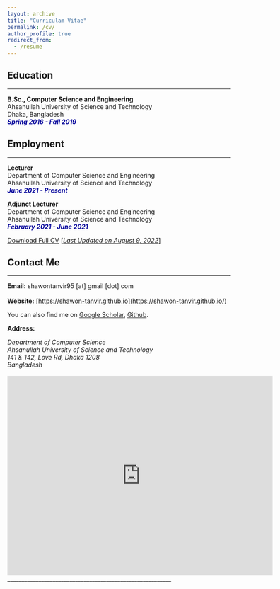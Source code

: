 ```yaml
---
layout: archive
title: "Curriculam Vitae"
permalink: /cv/
author_profile: true
redirect_from:
  - /resume
---
```


## Education 
-------------
<b>B.Sc., Computer Science and Engineering</b><br />
Ahsanullah University of Science and Technology<br />
Dhaka, Bangladesh<br />
<i style='color:#000099;'>**Spring 2016 - Fall 2019**</i>

## Employment 
-------------
<b>Lecturer</b><br />
Department of Computer Science and Engineering <br/>
Ahsanullah University of Science and Technology<br />
<i style='color:#000099;'>**June 2021 - Present**</i><br/>

<b>Adjunct Lecturer</b><br />
Department of Computer Science and Engineering <br/>
Ahsanullah University of Science and Technology<br />
<i style='color:#000099;'>**February 2021 - June 2021**</i>

[Download Full CV](https://farzad-1996.github.io/files/FarzadAhmedCV.pdf) [<ins>*Last Updated on August 9, 2022*</ins>]

## Contact Me
-------------

**Email:** shawontanvir95 [at] gmail [dot] com <br /> 
 <br /> 
**Website:** [https://shawon-tanvir.github.io](https://shawon-tanvir.github.io/) <br />

You can also find me on [Google Scholar](https://scholar.google.com/citations?user=jCObHL4AAAAJ&hl=en&oi=ao), [Github](https://github.com/shawon-tanvir).


**Address:**
<address>
Department of Computer Science <br /> 
Ahsanullah University of Science and Technology<br /> 
141 & 142, Love Rd, Dhaka 1208 <br />
Bangladesh <br /> 
</address> 
<br /> 
<iframe src="https://www.google.com/maps/embed?pb=!1m18!1m12!1m3!1d29211.984706994335!2d90.3892496426291!3d23.765271285386756!2m3!1f0!2f0!3f0!3m2!1i1024!2i768!4f13.1!3m3!1m2!1s0x3755c77decb5f845%3A0xc2eadd2f3b867792!2sAhsanullah%20University%20of%20Science%20and%20Technology!5e0!3m2!1sen!2sbd!4v1657228241461!5m2!1sen!2sbd" width="600" height="450" style="border:0;" allowfullscreen="" loading="lazy"></iframe> __________________________________________________________
